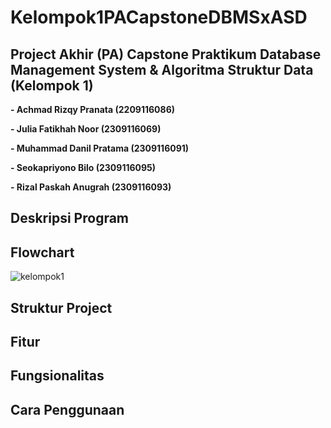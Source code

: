 # Kelompok1PACapstoneDBMSxASD
## **Project Akhir (PA) Capstone Praktikum Database Management System & Algoritma Struktur Data (Kelompok 1)**

**-  Achmad Rizqy Pranata
   (2209116086)**

**-  Julia Fatikhah Noor
   (2309116069)**

**-  Muhammad Danil Pratama
(2309116091)**

**-  Seokapriyono Bilo
   (2309116095)**

**-  Rizal Paskah Anugrah
   (2309116093)**

## **Deskripsi Program**

## **Flowchart**

![kelompok1](https://github.com/PA-B23-KELOMPOK1/PA-B23-KELOMPOK1/assets/146010899/af48be5f-bdde-48b6-88ca-fd840a84aae9)

## **Struktur Project**

## **Fitur**

## **Fungsionalitas**

## **Cara Penggunaan**

